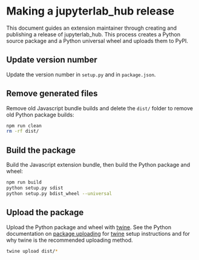 # Making a jupyterlab_hub release

This document guides an extension maintainer through creating and publishing a release of jupyterlab_hub. This process creates a Python source package and a Python universal wheel and uploads them to PyPI.

## Update version number

Update the version number in `setup.py` and in `package.json`.

## Remove generated files

Remove old Javascript bundle builds and delete the `dist/` folder to remove old Python package builds:

```bash
npm run clean
rm -rf dist/
```

## Build the package

Build the Javascript extension bundle, then build the Python package and wheel:

```bash
npm run build
python setup.py sdist
python setup.py bdist_wheel --universal
```

## Upload the package

Upload the Python package and wheel with [twine](https://github.com/pypa/twine). See the Python documentation on [package uploading](https://packaging.python.org/distributing/#uploading-your-project-to-pypi)
for [twine](https://github.com/pypa/twine) setup instructions and for why twine is the recommended uploading method.

```bash
twine upload dist/*
```

